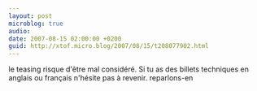 ```yaml
---
layout: post
microblog: true
audio: 
date: 2007-08-15 02:00:00 +0200
guid: http://xtof.micro.blog/2007/08/15/t208077902.html
---
```

le teasing risque d'être mal considéré. Si tu as des billets techniques en anglais ou français n'hésite pas à revenir. reparlons-en
